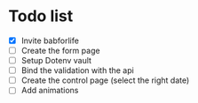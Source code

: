 # Todo list
- [x] Invite babforlife
- [ ] Create the form page
- [ ] Setup Dotenv vault
- [ ] Bind the validation with the api
- [ ] Create the control page (select the right date)
- [ ] Add animations

